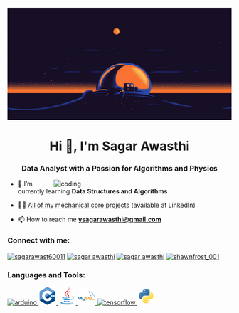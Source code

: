 ![logo](https://github.com/S-Awasthi/S-Awasthi/blob/main/banner.png)
<h1 align="center">Hi 👋, I'm Sagar Awasthi</h1>
<h3 align="center">Data Analyst with a Passion for Algorithms and Physics</h3>
<img align="right" alt="coding" width="400" src="https://c.tenor.com/LSDeBe2JAfoAAAAC/cat-coding.gif">

- 🌱 I’m currently learning **Data Structures and Algorithms**

- 👨‍💻 [All of my mechanical core projects](https://www.linkedin.com/in/sagar-awasthi-59a637210/) (available at LinkedIn)

<!--- 💬 Ask me about **Data Structures and Algorithms and DATA Analytics Concepts and questions**-->

- 📫 How to reach me **ysagarawasthi@gmail.com**

<h3 align="left">Connect with me:</h3>
<p align="left">
<a href="https://twitter.com/sagarawast60011" target="blank"><img align="center" src="https://raw.githubusercontent.com/rahuldkjain/github-profile-readme-generator/master/src/images/icons/Social/twitter.svg" alt="sagarawast60011" height="30" width="40" /></a>
<a href="https://linkedin.com/in/sagar awasthi" target="blank"><img align="center" src="https://raw.githubusercontent.com/rahuldkjain/github-profile-readme-generator/master/src/images/icons/Social/linked-in-alt.svg" alt="sagar awasthi" height="30" width="40" /></a>
<a href="https://fb.com/sagar awasthi" target="blank"><img align="center" src="https://raw.githubusercontent.com/rahuldkjain/github-profile-readme-generator/master/src/images/icons/Social/facebook.svg" alt="sagar awasthi" height="30" width="40" /></a>
<a href="https://instagram.com/shawnfrost_001" target="blank"><img align="center" src="https://raw.githubusercontent.com/rahuldkjain/github-profile-readme-generator/master/src/images/icons/Social/instagram.svg" alt="shawnfrost_001" height="30" width="40" /></a>
</p>

<h3 align="left">Languages and Tools:</h3>
<p align="left">
    <a href="https://www.arduino.cc/" target="_blank" rel="noreferrer">
        <img src="https://cdn.worldvectorlogo.com/logos/arduino-1.svg" alt="arduino" width="40" height="40"/>
    </a>
    <a href="https://www.w3schools.com/cpp/" target="_blank" rel="noreferrer">
        <img src="https://raw.githubusercontent.com/devicons/devicon/master/icons/cplusplus/cplusplus-original.svg" alt="cplusplus" width="40" height="40"/>
    </a>
    <a href="https://www.java.com" target="_blank" rel="noreferrer">
        <img src="https://raw.githubusercontent.com/devicons/devicon/master/icons/java/java-original.svg" alt="java" width="40" height="40"/>
    </a>
    <a href="https://www.mysql.com/" target="_blank" rel="noreferrer">
        <img src="https://raw.githubusercontent.com/devicons/devicon/master/icons/mysql/mysql-original-wordmark.svg" alt="mysql" width="40" height="40"/>
    </a>
    <a href="https://www.tensorflow.org" target="_blank" rel="noreferrer">
        <img src="https://www.vectorlogo.zone/logos/tensorflow/tensorflow-icon.svg" alt="tensorflow" width="40" height="40"/>
    </a>
    <a href="https://www.python.org/" target="_blank" rel="noreferrer">
        <img src="https://raw.githubusercontent.com/devicons/devicon/master/icons/python/python-original.svg" alt="python" width="40" height="40"/>
    </a>
</p>
